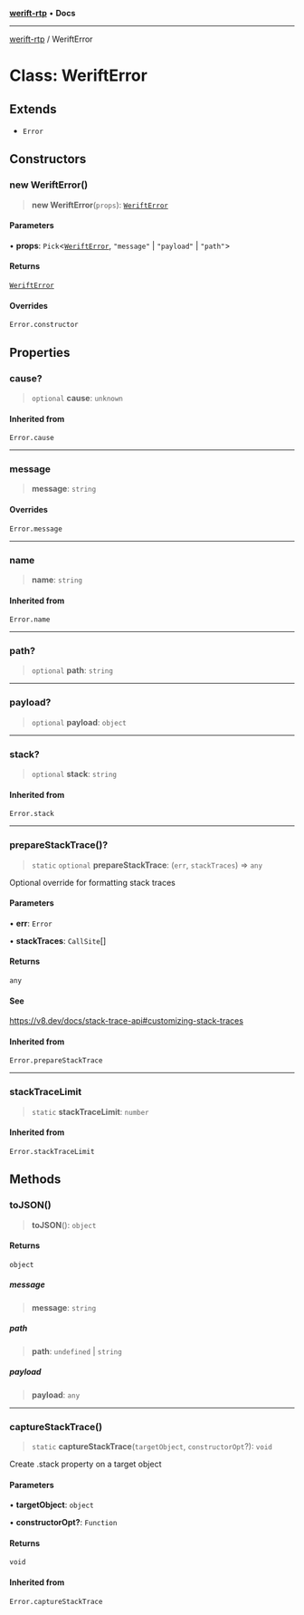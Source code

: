 [**werift-rtp**](../README.md) • **Docs**

***

[werift-rtp](../globals.md) / WeriftError

# Class: WeriftError

## Extends

- `Error`

## Constructors

### new WeriftError()

> **new WeriftError**(`props`): [`WeriftError`](WeriftError.md)

#### Parameters

• **props**: `Pick`\<[`WeriftError`](WeriftError.md), `"message"` \| `"payload"` \| `"path"`\>

#### Returns

[`WeriftError`](WeriftError.md)

#### Overrides

`Error.constructor`

## Properties

### cause?

> `optional` **cause**: `unknown`

#### Inherited from

`Error.cause`

***

### message

> **message**: `string`

#### Overrides

`Error.message`

***

### name

> **name**: `string`

#### Inherited from

`Error.name`

***

### path?

> `optional` **path**: `string`

***

### payload?

> `optional` **payload**: `object`

***

### stack?

> `optional` **stack**: `string`

#### Inherited from

`Error.stack`

***

### prepareStackTrace()?

> `static` `optional` **prepareStackTrace**: (`err`, `stackTraces`) => `any`

Optional override for formatting stack traces

#### Parameters

• **err**: `Error`

• **stackTraces**: `CallSite`[]

#### Returns

`any`

#### See

https://v8.dev/docs/stack-trace-api#customizing-stack-traces

#### Inherited from

`Error.prepareStackTrace`

***

### stackTraceLimit

> `static` **stackTraceLimit**: `number`

#### Inherited from

`Error.stackTraceLimit`

## Methods

### toJSON()

> **toJSON**(): `object`

#### Returns

`object`

##### message

> **message**: `string`

##### path

> **path**: `undefined` \| `string`

##### payload

> **payload**: `any`

***

### captureStackTrace()

> `static` **captureStackTrace**(`targetObject`, `constructorOpt`?): `void`

Create .stack property on a target object

#### Parameters

• **targetObject**: `object`

• **constructorOpt?**: `Function`

#### Returns

`void`

#### Inherited from

`Error.captureStackTrace`

